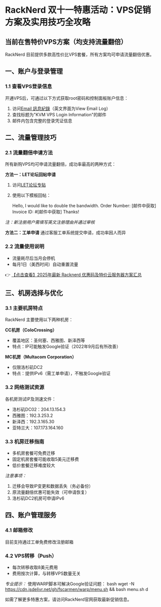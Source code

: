 # RackNerd 双十一特惠活动：VPS促销方案及实用技巧全攻略

## 当前在售特价VPS方案（均支持流量翻倍）

RackNerd 目前提供多款高性价比VPS套餐，所有方案均可申请流量翻倍优惠。

## 一、账户与登录管理

### 1.1 查看VPS登录信息
开通VPS后，可通过以下方式获取root密码和控制面板账户信息：
1. 访问[Email 訊息紀錄](https://my.racknerd.com/clientarea.php?action=emails)（英文界面为View Email Log）
2. 查找标题为"KVM VPS Login Information"的邮件
3. 邮件内包含完整的登录凭证信息

## 二、流量管理技巧

### 2.1 流量翻倍申请方法
所有新购VPS均可申请流量翻倍，成功率最高的两种方式：

**方法一：LET论坛回帖申请**
1. 访问[LET论坛专贴](https://lowendtalk.com/discussion/182232/story-time-one-one-dot-one-one-nvm-just-check-this-out#latest)
2. 使用以下模板回帖：
   
   Hello, I would like to double the bandwidth.
   Order Number: [邮件中获取]
   Invoice ID: #[邮件中获取]
   Thanks!
   

*注：新注册用户需填写英文注册理由并通过审核*

**方法二：工单申请**
通过客服工单系统提交申请，成功率因人而异

### 2.2 流量使用说明
- 流量耗尽后当月会停机
- 每月1日（美西时间）自动重置流量

👉 [【点击查看】2025年最新 Racknerd 优惠码及特价云服务器方案汇总](https://bit.ly/Rack_Nerd)

## 三、机房选择与优化

### 3.1 主要机房特点
RackNerd 主要使用以下两种机房：

**CC机房（ColoCrossing）**
- 覆盖地区：圣何塞、西雅图、新泽西等
- 特点：IP可能触发Google验证（2022年9月后有所改善）

**MC机房（Multacom Corporation）**
- 仅限洛杉矶DC2
- 特点：提供IPv6（需工单申请），不触发Google验证

### 3.2 网络测试资源
各机房测试IP及测速文件：
- 洛杉矶DC02：204.13.154.3
- 西雅图：192.3.253.2
- 新泽西：192.3.165.30
- 亚特兰大：107.173.164.160

### 3.3 机房迁移指南
- 多机房套餐可免费迁移
- 固定机房套餐可能收取5美元迁移费
- 低价套餐迁移难度较大

*注意事项：*
1. 迁移会导致IP变更和数据丢失（务必备份）
2. 原流量翻倍优惠可能失效（可申请恢复）
3. 洛杉矶DC2机房可申请IPv6

## 四、账户管理服务

### 4.1 邮箱修改
目前支持通过工单免费修改注册邮箱

### 4.2 VPS转移（Push）
- 每次转移收取8美元费用
- 费用按次计算，与转移VPS数量无关

*专业提示：* 使用WARP脚本可解决Google验证问题：
bash
wget -N https://cdn.jsdelivr.net/gh/fscarmen/warp/menu.sh && bash menu.sh d

如需了解更多特惠方案，请访问RackNerd官网获取最新促销信息。